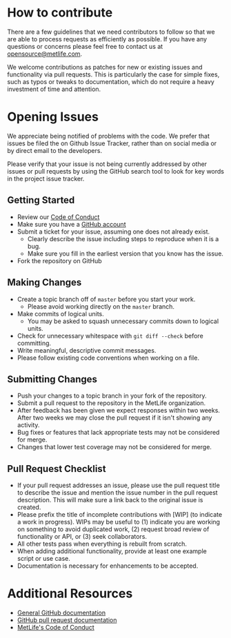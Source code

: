 # How to contribute

There are a few guidelines that we need contributors to follow so that we are able to process requests as efficiently as possible. If you have any questions or concerns please feel free to contact us at [opensource@metlife.com](mailto:opensource@metlife.com).

We welcome contributions as patches for new or existing issues and functionality via pull requests. This is particularly the case for simple fixes, such as typos or tweaks to documentation, which do not require a heavy investment of time and attention.

# Opening Issues

We appreciate being notified of problems with the code. We prefer that issues be filed the on Github Issue Tracker, rather than on social media or by direct email to the developers.

Please verify that your issue is not being currently addressed by other issues or pull requests by using the GitHub search tool to look for key words in the project issue tracker.

## Getting Started

* Review our [Code of Conduct](https://github.com/MetLife/metlife.github.io/blob/master/CONDUCT.md)
* Make sure you have a [GitHub account](https://github.com/signup/free)
* Submit a ticket for your issue, assuming one does not already exist.
  * Clearly describe the issue including steps to reproduce when it is a bug.
  * Make sure you fill in the earliest version that you know has the issue.
* Fork the repository on GitHub

## Making Changes

* Create a topic branch off of `master` before you start your work.
  * Please avoid working directly on the `master` branch.
* Make commits of logical units.
  * You may be asked to squash unnecessary commits down to logical units.
* Check for unnecessary whitespace with `git diff --check` before committing.
* Write meaningful, descriptive commit messages.
* Please follow existing code conventions when working on a file.

## Submitting Changes

* Push your changes to a topic branch in your fork of the repository.
* Submit a pull request to the repository in the MetLife organization.
* After feedback has been given we expect responses within two weeks. After two weeks we may close the pull request if it isn't showing any activity.
* Bug fixes or features that lack appropriate tests may not be considered for merge.
* Changes that lower test coverage may not be considered for merge.

## Pull Request Checklist

* If your pull request addresses an issue, please use the pull request title to describe the issue and mention the issue number in the pull request description. This will make sure a link back to the original issue is created.
* Please prefix the title of incomplete contributions with [WIP] (to indicate a work in progress). WIPs may be useful to (1) indicate you are working on something to avoid duplicated work, (2) request broad review of functionality or API, or (3) seek collaborators.
* All other tests pass when everything is rebuilt from scratch.
* When adding additional functionality, provide at least one example script or use case.
* Documentation is necessary for enhancements to be accepted.

# Additional Resources

* [General GitHub documentation](https://help.github.com/)
* [GitHub pull request documentation](https://help.github.com/en/github/collaborating-with-issues-and-pull-requests/about-pull-requests)
* [MetLife's Code of Conduct](https://github.com/MetLife/metlife.github.io/blob/master/CONDUCT.md)